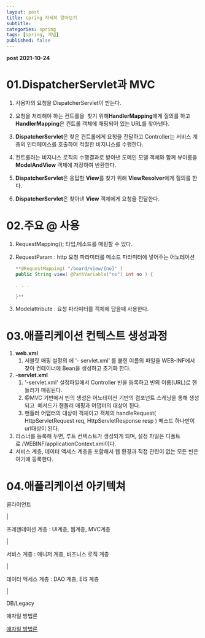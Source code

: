 ```yaml
---
layout: post
title: spring 자세히 알아보기
subtitle: 
categories: spring
tags: [spring, 개념]
published: false
---
```


**post 2021-10-24**


# 01.DispatcherServlet과 MVC

1. 사용자의 요청을 DispatcherServlet이 받는다.

2. 요청을 처리해야 하는 컨트롤을  찾기 위해**HandlerMapping**에게 질의를 하고 **HandlerMapping**은 컨트롤 객체에 매핑되어 있는 URL를 찾아낸다.

3. **DispatcherServlet**은 찾은 컨트롤에게 요청을 전달하고 Controller는 서비스 계층의 인터페이스를 호출하여 적절한 비지니스를 수행한다.

4. 컨트롤러는 비지니스 로직의 수행결과로 받아낸 도메인 모델 객체와 함께 뷰이름을 **ModelAndView** 객체에 저장하여 반환한다.

5. **DispatcherServlet**은 응답할 **View**를 찾기 위해 **ViewResolver**에게 질의를 한다.

6. **DispatcherServlet**은 찾아낸 **View** 객체에게 요청을 전달한다.

# 02.주요 @ 사용

1. RequestMapping(); 타입,메소드를 매핑할 수 있다. 
2. RequestParam : http 요청 파라미터를 메소드 파라미터에 넣어주는 어노테이션
    
    ```java
    **@RequestMapping( "/board/view/{no}" )
    public String view( @PathVariable("no") int no ) {
    
    . . .
    
    }**
    ```
    
3. Modelattribute :  요청 파라미터를 객체에 담을때 사용한다.

# 03.애플리케이션 컨텍스트 생성과정

1.  **web.xml** 
    1. 서블릿 매핑 설정의 <servlet-name>에 ‘-   servlet.xml’ 를 붙힌 이름의 파일을 WEB-INF에서 찾아 컨테이너에 Bean을 생성하고 초기화 한다.
2. **-servlet.xml**
    1. <servlet-name> '-servlet.xml' 설정파일에서 Controller 빈을 등록하고 빈의 이름(URL)로 핸들러가 매핑된다.
    2. @MVC 기반에서 빈의 생성은 어노테이션 기반의 컴포넌트 스캐닝을 통해 생성되고  메서드가 핸들러 매핑과 어댑터의 대상이 된다.
    3. 핸들러 어댑터의 대상이 객체이고 객체의 handleRequest( HttpServletRequest req, HttpServletResponse resp ) 메소드 하나만이 url대상이 된다.
3. 리스너를 등록해 두면, 루트 컨텍스트가 생성되게 되며, 설정 파일은 디폴트로 /WEBINF/applicationContext.xml이다.
4. 서비스 계층, 데이터 액세스 계층을 포함해서 웹 환경과 직접 관련이 없는 모든 빈은 여기에 등록한다.

# 04.애플리케이션 아키텍쳐

클라이언트 

 |

프레젠테이션 계층  : UI계층, 웹계층, MVC계층

|

서비스 계층  : 매니저 계층, 비즈니스 로직 계층

|

데이터 액세스 계층 : DAO 계층, EIS 계층

|

DB/Legacy

애자일 방법론

[애자일 방법론](https://simsimjae.medium.com/%EC%95%A0%EC%9E%90%EC%9D%BC-%EB%B0%A9%EB%B2%95%EB%A1%A0-753368aa3058)